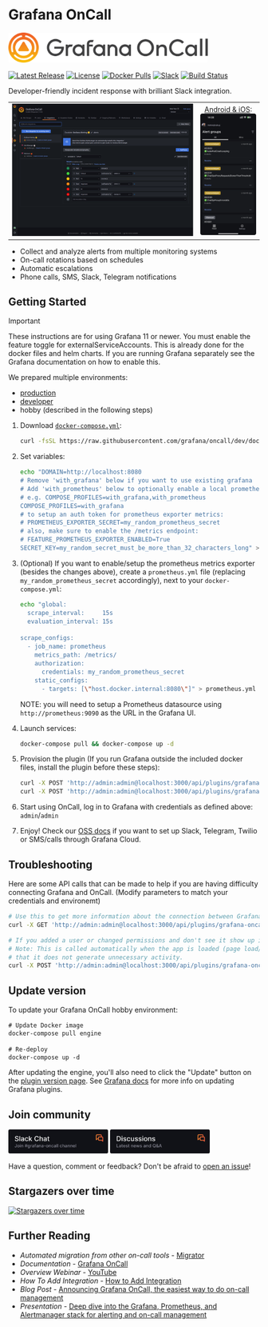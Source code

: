 # Grafana OnCall

<img width="400px" src="docs/img/logo.png">

[![Latest Release](https://img.shields.io/github/v/release/grafana/oncall?display_name=tag&sort=semver)](https://github.com/grafana/oncall/releases)
[![License](https://img.shields.io/github/license/grafana/oncall)](https://github.com/grafana/oncall/blob/dev/LICENSE)
[![Docker Pulls](https://img.shields.io/docker/pulls/grafana/oncall)](https://hub.docker.com/r/grafana/oncall/tags)
[![Slack](https://img.shields.io/badge/join%20slack-%23grafana-%2Doncall-brightgreen.svg)](https://slack.grafana.com/)
[![Build Status](https://github.com/grafana/oncall/actions/workflows/on-commits-to-dev.yml/badge.svg)](https://github.com/grafana/oncall/actions/workflows/on-commits-to-dev.yml)

Developer-friendly incident response with brilliant Slack integration.

<!-- markdownlint-disable MD013 MD033 -->
<table>
  <tbody>
    <tr>
    <td width="75%"><img src="docs/img/screenshot.png"></td>
      <td><div align="center"><a href="https://grafana.com/docs/oncall/latest/mobile-app/">Android & iOS</a>:<br><img src="docs/img/screenshot_mobile.png"></div></td>
    </tr>
  </tbody>
</table>
<!-- markdownlint-enable MD013 MD033 -->

- Collect and analyze alerts from multiple monitoring systems
- On-call rotations based on schedules
- Automatic escalations
- Phone calls, SMS, Slack, Telegram notifications

## Getting Started

> [!IMPORTANT]  
> These instructions are for using Grafana 11 or newer. You must enable the feature toggle for
> externalServiceAccounts. This is already done for the docker files and helm charts.  If you are running Grafana
> separately see the Grafana documentation on how to enable this.

We prepared multiple environments:

- [production](https://grafana.com/docs/oncall/latest/open-source/#production-environment)
- [developer](./dev/README.md)
- hobby (described in the following steps)

1. Download [`docker-compose.yml`](docker-compose.yml):

   ```bash
   curl -fsSL https://raw.githubusercontent.com/grafana/oncall/dev/docker-compose.yml -o docker-compose.yml
   ```

2. Set variables:

   ```bash
   echo "DOMAIN=http://localhost:8080
   # Remove 'with_grafana' below if you want to use existing grafana
   # Add 'with_prometheus' below to optionally enable a local prometheus for oncall metrics
   # e.g. COMPOSE_PROFILES=with_grafana,with_prometheus
   COMPOSE_PROFILES=with_grafana
   # to setup an auth token for prometheus exporter metrics:
   # PROMETHEUS_EXPORTER_SECRET=my_random_prometheus_secret
   # also, make sure to enable the /metrics endpoint:
   # FEATURE_PROMETHEUS_EXPORTER_ENABLED=True
   SECRET_KEY=my_random_secret_must_be_more_than_32_characters_long" > .env
   ```

3. (Optional) If you want to enable/setup the prometheus metrics exporter
(besides the changes above), create a `prometheus.yml` file (replacing
`my_random_prometheus_secret` accordingly), next to your `docker-compose.yml`:

   ```bash
   echo "global:
     scrape_interval:     15s
     evaluation_interval: 15s

   scrape_configs:
     - job_name: prometheus
       metrics_path: /metrics/
       authorization:
         credentials: my_random_prometheus_secret
       static_configs:
         - targets: [\"host.docker.internal:8080\"]" > prometheus.yml
   ```

   NOTE: you will need to setup a Prometheus datasource using `http://prometheus:9090`
   as the URL in the Grafana UI.

4. Launch services:

   ```bash
   docker-compose pull && docker-compose up -d
   ```

5. Provision the plugin (If you run Grafana outside the included docker files, install the plugin before these steps):

   ```bash
   curl -X POST 'http://admin:admin@localhost:3000/api/plugins/grafana-oncall-app/settings' -H "Content-Type: application/json" -d '{"enabled":true, "jsonData":{"stackId":5, "orgId":100, "onCallApiUrl":"http://engine:8080", "grafanaUrl":"http://grafana:3000"}}'
   curl -X POST 'http://admin:admin@localhost:3000/api/plugins/grafana-oncall-app/resources/plugin/install'
   ```

6. Start using OnCall, log in to Grafana with credentials
   as defined above: `admin`/`admin`

7. Enjoy! Check our [OSS docs](https://grafana.com/docs/oncall/latest/open-source/) if you want to set up
   Slack, Telegram, Twilio or SMS/calls through Grafana Cloud.

## Troubleshooting

Here are some API calls that can be made to help if you are having difficulty connecting Grafana and OnCall.
(Modify parameters to match your credentials and environemt)

   ```bash
   # Use this to get more information about the connection between Grafana and OnCall
   curl -X GET 'http://admin:admin@localhost:3000/api/plugins/grafana-oncall-app/resources/plugin/status'
   ```

   ```bash
   # If you added a user or changed permissions and don't see it show up in OnCall you can manually trigger sync.
   # Note: This is called automatically when the app is loaded (page load/refresh) but there is a 5 min timeout so 
   # that it does not generate unnecessary activity.
   curl -X POST 'http://admin:admin@localhost:3000/api/plugins/grafana-oncall-app/resources/plugin/sync'
   ```

## Update version

To update your Grafana OnCall hobby environment:

```shell
# Update Docker image
docker-compose pull engine

# Re-deploy
docker-compose up -d
```

After updating the engine, you'll also need to click the "Update" button on the [plugin version page](http://localhost:3000/plugins/grafana-oncall-app?page=version-history).
See [Grafana docs](https://grafana.com/docs/grafana/latest/administration/plugin-management/#update-a-plugin) for more
info on updating Grafana plugins.

## Join community

[<img width="200px" src="docs/img/slack.png">](https://slack.grafana.com/)
[<img width="200px" src="docs/img/GH_discussions.png">](https://community.grafana.com/)

Have a question, comment or feedback? Don't be afraid to [open an issue](https://github.com/grafana/oncall/issues/new/choose)!

## Stargazers over time

[![Stargazers over time](https://starchart.cc/grafana/oncall.svg)](https://starchart.cc/grafana/oncall)

## Further Reading

- _Automated migration from other on-call tools_ - [Migrator](https://github.com/grafana/oncall/tree/dev/tools/migrators)
- _Documentation_ - [Grafana OnCall](https://grafana.com/docs/oncall/latest/)
- _Overview Webinar_ - [YouTube](https://www.youtube.com/watch?v=7uSe1pulgs8)
- _How To Add Integration_ - [How to Add Integration](https://github.com/grafana/oncall/tree/dev/engine/config_integrations/README.md)
- _Blog Post_ - [Announcing Grafana OnCall, the easiest way to do on-call management](https://grafana.com/blog/2021/11/09/announcing-grafana-oncall/)
- _Presentation_ - [Deep dive into the Grafana, Prometheus, and Alertmanager stack for alerting and on-call management](https://grafana.com/go/observabilitycon/2021/alerting/?pg=blog)
